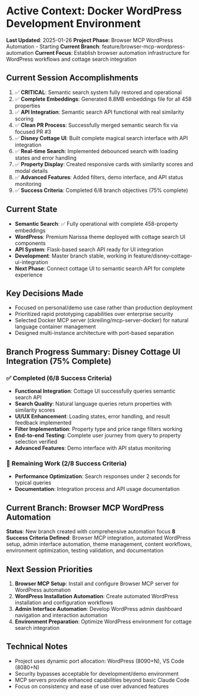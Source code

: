 # Active Context: Docker WordPress Development Environment

**Last Updated**: 2025-01-26
**Project Phase**: Browser MCP WordPress Automation - Starting
**Current Branch**: feature/browser-mcp-wordpress-automation
**Current Focus**: Establish browser automation infrastructure for WordPress workflows and cottage search integration

## Current Session Accomplishments
1. ✅ **CRITICAL**: Semantic search system fully restored and operational
2. ✅ **Complete Embeddings**: Generated 8.8MB embeddings file for all 458 properties
3. ✅ **API Integration**: Semantic search API functional with real similarity scoring
4. ✅ **Clean PR Process**: Successfully merged semantic search fix via focused PR #3
5. ✅ **Disney Cottage UI**: Built complete magical search interface with API integration
6. ✅ **Real-time Search**: Implemented debounced search with loading states and error handling
7. ✅ **Property Display**: Created responsive cards with similarity scores and modal details
8. ✅ **Advanced Features**: Added filters, demo interface, and API status monitoring
9. ✅ **Success Criteria**: Completed 6/8 branch objectives (75% complete)

## Current State
- **Semantic Search**: ✅ Fully operational with complete 458-property embeddings
- **WordPress**: Premium Narissa theme deployed with cottage search UI components
- **API System**: Flask-based search API ready for UI integration
- **Development**: Master branch stable, working in feature/disney-cottage-ui-integration
- **Next Phase**: Connect cottage UI to semantic search API for complete experience

## Key Decisions Made
- Focused on personal/demo use case rather than production deployment
- Prioritized rapid prototyping capabilities over enterprise security
- Selected Docker MCP server (ckreiling/mcp-server-docker) for natural language container management
- Designed multi-instance architecture with port-based separation

## Branch Progress Summary: Disney Cottage UI Integration (75% Complete)
### ✅ Completed (6/8 Success Criteria)
- **Functional Integration**: Cottage UI successfully queries semantic search API
- **Search Quality**: Natural language queries return properties with similarity scores
- **UI/UX Enhancement**: Loading states, error handling, and result feedback implemented
- **Filter Implementation**: Property type and price range filters working
- **End-to-end Testing**: Complete user journey from query to property selection verified
- **Advanced Features**: Demo interface with API status monitoring

### 🔄 Remaining Work (2/8 Success Criteria)
- **Performance Optimization**: Search responses under 2 seconds for typical queries
- **Documentation**: Integration process and API usage documentation

## Current Branch: Browser MCP WordPress Automation
**Status**: New branch created with comprehensive automation focus
**8 Success Criteria Defined**: Browser MCP integration, automated WordPress setup, admin interface automation, theme management, content workflows, environment optimization, testing validation, and documentation

## Next Session Priorities
1. **Browser MCP Setup**: Install and configure Browser MCP server for WordPress automation
2. **WordPress Installation Automation**: Create automated WordPress installation and configuration workflows
3. **Admin Interface Automation**: Develop WordPress admin dashboard navigation and interaction automation
4. **Environment Preparation**: Optimize WordPress environment for cottage search integration

## Technical Notes
- Project uses dynamic port allocation: WordPress (8090+N), VS Code (8080+N)
- Security bypasses acceptable for development/demo environment
- MCP servers provide enhanced capabilities beyond basic Claude Code
- Focus on consistency and ease of use over advanced features